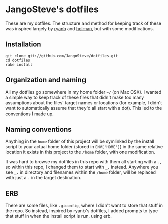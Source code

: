 # JangoSteve's dotfiles

These are my dotfiles. The structure and method for keeping track of
these was inspired largely by
[ryanb](https://github.com/ryanb/dotfiles) and [holman](https://github.com/holman/dotfiles), but with some modifications.

## Installation

```
git clone git://github.com/JangoSteve/dotfiles.git
cd dotfiles
rake install
```

## Organization and naming

All my dotfiles go somewhere in my home folder `~/` (on Mac OSX). I
wanted a simple way to keep track of these files that didn't make too
many assumptions about the files' target names or locations (for
example, I didn't want to automatically assume that they'd all start
with a dot). This led to the conventions I made up.

## Naming conventions

Anything in the `home` folder of this project will be symlinked by the
install script to your actual home folder (stored in `ENV['HOME']`) in
the same relative location it exists in this project to the `/home`
folder, with one modification.

It was hard to browse my dotfiles in this repo with them all starting
with a `.`, so within this repo, I changed them to start with `_.`
instead. Anywhere you see `_.` in directory and filenames within the
`/home` folder,
will be replaced with just a `.` in the target destination.

## ERB

There are some files, like `.giconfig`, where I didn't want to store
that stuff in the repo. So instead, inspired by ryanb's dotfiles, I
added prompts to type that stuff in when the install script is run,
using erb.

